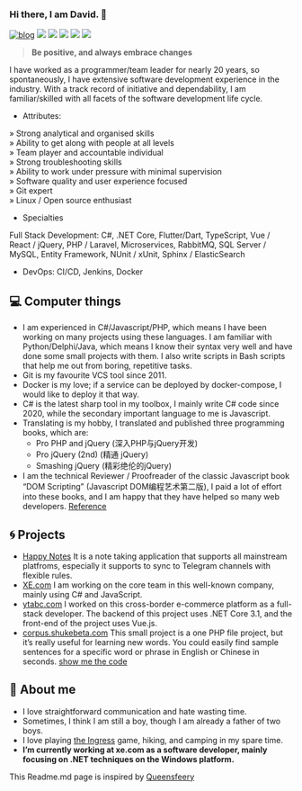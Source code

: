 ### Hi there, I am David. 👋

[![blog](https://blog.shukebeta.com/favicon.ico)](https://blog.shukebeta.com) [![](https://img.shields.io/badge/-Email-c2392a?logo=Gmail&logoColor=white&style=flat-square)](mailto://weizhong2004@gmail.com) [![](https://img.shields.io/badge/-GitHub-black?logo=GitHub&style=flat-square)](https://github.com/shukebeta) [![](https://img.shields.io/badge/-RSS-ffa500?logo=RSS&logoColor=fff&style=flat-square)](https://blog.shukebeta.com/feed/) [![](https://img.shields.io/badge/-Telegram-2ca5e0?labelColor=fafafa&logo=Telegram&logoWidth=13&style=flat-square)](https://t.me/shukebeta)  [![](https://img.shields.io/badge/-Twitter-1da1f2?logo=Twitter&logoColor=white&style=flat-square)](https://twitter.com/shukebeta)

>   **Be positive, and always embrace changes**

I have worked as a programmer/team leader for nearly 20 years, so spontaneously, I have extensive software development experience in the industry. With a track record of initiative and dependability, I am familiar/skilled with all facets of the software development life cycle.

- Attributes:

» Strong analytical and organised skills  
» Ability to get along with people at all levels  
» Team player and accountable individual  
» Strong troubleshooting skills  
» Ability to work under pressure with minimal supervision  
» Software quality and user experience focused  
» Git expert  
» Linux / Open source enthusiast  

- Specialties

Full Stack Development: C#, .NET Core, Flutter/Dart, TypeScript, Vue / React / jQuery, PHP / Laravel, Microservices, RabbitMQ, SQL Server / MySQL, Entity Framework, NUnit / xUnit, Sphinx / ElasticSearch

- DevOps: CI/CD, Jenkins, Docker

## 💻 Computer things 
- I am experienced in C#/Javascript/PHP, which means I have been working on many projects using these languages. I am familiar with Python/Delphi/Java, which means I know their syntax very well and have done some small projects with them. I also write scripts in Bash scripts that help me out from boring, repetitive tasks.
- Git is my favourite VCS tool since 2011. 
- Docker is my love; if a service can be deployed by docker-compose, I would like to deploy it that way.
- C# is the latest sharp tool in my toolbox, I mainly write C# code since 2020, while the secondary important language to me is Javascript.
- Translating is my hobby, I translated and published three programming books, which are:
  - Pro PHP and jQuery (深入PHP与jQuery开发)
  - Pro jQuery (2nd) (精通 jQuery)
  - Smashing jQuery (精彩绝伦的jQuery)
- I am the technical Reviewer / Proofreader of the classic Javascript book “DOM Scripting” (Javascript DOM编程艺术第二版), I paid a lot of effort into these books, and I am happy that they have helped so many web developers. [Reference](https://www.ituring.com.cn/search/result?q=%E9%AD%8F%E5%BF%A0)

## 🌀 Projects

- [Happy Notes](https://happynotes.today) It is a note taking application that supports all mainstream platfroms, especially it supports to sync to Telegram channels with flexible rules.
- [XE.com](https://xe.com) I am working on the core team in this well-known company, mainly using C# and JavaScript. 
- [ytabc.com](https://ytabc.com) I worked on this cross-border e-commerce platform as a full-stack developer. The backend of this project uses .NET Core 3.1, and the front-end of the project uses Vue.js.
- [corpus.shukebeta.com](https://corpus.shukebeta.com) This small project is a one PHP file project, but it’s really useful for learning new words. You could easily find sample sentences for a specific word or phrase in English or Chinese in seconds. [show me the code](https://github.com/shukebeta/ec_corpus)

## 🤖 About me
- I love straightforward communication and hate wasting time.
- Sometimes, I think I am still a boy, though I am already a father of two boys.
- I love playing [the Ingress](https://ingress.com/) game, hiking, and camping in my spare time.
- **I’m currently working at xe.com as a software developer, mainly focusing on .NET techniques on the Windows platform.**

This Readme.md page is inspired by [Queensfeery](https://github.com/queensferryme)
